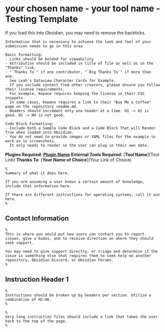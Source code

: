 # your chosen name - your tool name - Testing Template
If you load this into Obsidian, you may need to remove the backticks. 

```
Information that is necessary to achieve the look and feel of your submission needs to go in this area

Basic Formatting:
- Links should be bolded for viewability
- Attribution should be included in title of file as well as in the "Thanks" link.
- "`Thanks To`" if one contributor, "`Big Thanks To`" if more than one. 
  See Leah's Dataview Character Cards for Example. 
- If you include content from other creators, please ensure you follow their license requirements. 
  For example, Kepano requires keeping the license in their CSS snippets.
  In some cases, Kepano requires a link to their "Buy Me a Coffee" page on the repository readme.md.
- Headers should increment only one header at a time. H1 -> H2 is good. H1 -> H4 is not good. 

Code Block Formatting:
- Include both a Sample Code Block and a Code Block That will Render True when loaded into Obsidian. 
- You do not need to provide images or YAML files for the example to work as in screenshots. 
  It only needs to render so the user can plug in their own data.
```

__Plugins Required__: [**Plugin Name**](pluginlink)
__External Tools Required__: [**Tool Name**](Tool Link)
__Thanks To__: [**Your Name of Choice**](Your Link of Choice)

```
%
Summary of what it does here. 

If you are assuming a user knows a certain amount of knowledge, include that information here. 

If there are different instructions for operating systems, call it out here. 
%
```

## Contact Information
````
%
This is where you would put how users can contact you to report issues, give a kudos, and to receive direction on where they should seek support. 

You may need to give support directly, or triage and determine if the issue is something else that requires them to seek help on another repository, Obsidian Discord, or Obsidian Forums.
%
````

## Instruction Header 1

```
% 
Instructions should be broken up by headers per section. Utilize a combination of H2-H6.
%
```

```
%
Very long instruction files should include a link that takes the user back to the top of the page.
%
```
